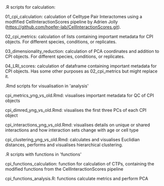
.R scripts for calculation:

01_cpi_calculation: calculation of Celltype Pair Interactomes using a modfified 
                    CellInteractionScores pipeline by Adrien Jolly 
                    (https://github.com/hoefer-lab/CellInteractionScores.git).

02_cpi_metrics: calculation of lists containing important metadata for CPI objects.
                For different species, conditions, or replicates.
                
03_dimensionality_reduction: calculation of PCA coordinates and addition to CPI objects. 
                             For different species, conditions, or replicates.
                             
04_LRI_scores: calculation of dataframe containing important metadata for CPI objects.
               Has some other purposes as 02_cpi_metrics but might replace it.
         
         
         

.Rmd scripts for visualisation in 'analysis'

cpi_metrics_yng_vs_old.Rmd: visualises important metadata for QC of CPI objects

cpi_dimred_yng_vs_old.Rmd: visualises the first three PCs of each CPI object

cpi_interactions_yng_vs_old.Rmd: visualises details on unique or shared interactions
                             and how interaction sets change with age or cell type
                             
cpi_clustering_yng_vs_old.Rmd: calculates and visualises Euclidian distances,
                               performs and visualises hierarchical clustering.
     
     
     
     
.R scripts with functions in 'functions'

cpi_functions_calculation: function for calculation of CTPs, containing the
                           modified functions from the CellInteractionScores pipeline

cpi_functions_analysis.R: functions calculate metrics and perform PCA

                                
          
